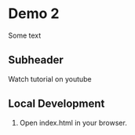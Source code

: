 # Demo 2

Some text

## Subheader

Watch tutorial on youtube

## Local Development   

1. Open index.html in your browser.